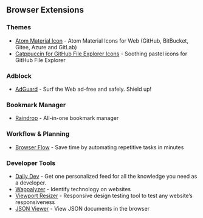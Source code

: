 ## Browser Extensions

### Themes
- [Atom Material Icon](https://chromewebstore.google.com/detail/atom-material-icons/pljfkbaipkidhmaljaaakibigbcmmpnc) - Atom Material Icons for Web (GitHub, BitBucket, Gitee, Azure
  and GitLab)
- [Catppuccin for GitHub File Explorer Icons](https://chromewebstore.google.com/detail/catppuccin-for-github-fil/lnjaiaapbakfhlbjenjkhffcdpoompki) - Soothing pastel icons for GitHub File Explorer

### Adblock

- [AdGuard](https://adguard.com/) - Surf the Web ad-free and safely. Shield up!

### Bookmark Manager

- [Raindrop](https://raindrop.io/) - All-in-one bookmark manager

### Workflow & Planning

- [Browser Flow](https://browserflow.app/) - Save time by automating repetitive tasks in minutes

### Developer Tools

- [Daily Dev](https://daily.dev/) - Get one personalized feed for all the knowledge you need as a developer.
- [Wappalyzer](https://www.wappalyzer.com/) - Identify technology on websites
- [Viewport Resizer](https://chromewebstore.google.com/detail/viewport-resizer-%E2%80%93-respon/kapnjjcfcncngkadhpmijlkblpibdcgm) - Responsive design testing tool to test any
  website’s responsiveness
- [JSON Viewer](https://chrome.google.com/webstore/detail/json-viewer/gbmdgpbipfallnflgajpaliibnhdgobh) - View JSON documents in the browser